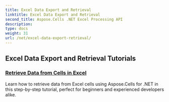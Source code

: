 ```yaml
---
title: Excel Data Export and Retrieval
linktitle: Excel Data Export and Retrieval
second_title: Aspose.Cells .NET Excel Processing API
description: 
type: docs
weight: 31
url: /net/excel-data-export-retrieval/
---
```


## Excel Data Export and Retrieval Tutorials
### [Retrieve Data from Cells in Excel](./retrieve-data-from-cells-in-excel/)
Learn how to retrieve data from Excel cells using Aspose.Cells for .NET in this step-by-step tutorial, perfect for beginners and experienced developers alike.